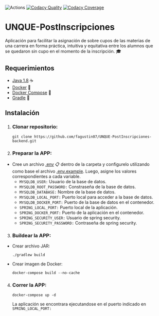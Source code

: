 ![Actions](https://github.com/fagustin07/UNQUE-PostInscripciones-backend/actions/workflows/test.yml/badge.svg) [![Codacy Quality](https://app.codacy.com/project/badge/Grade/ccd053d07812464292cb335c4e7bf2e0)](https://www.codacy.com/gh/fagustin07/UNQUE-PostInscripciones-backend/dashboard?utm_source=github.com&amp;utm_medium=referral&amp;utm_content=fagustin07/UNQUE-PostInscripciones-backend&amp;utm_campaign=Badge_Grade) [![Codacy Coverage](https://app.codacy.com/project/badge/Coverage/ccd053d07812464292cb335c4e7bf2e0)](https://www.codacy.com/gh/fagustin07/UNQUE-PostInscripciones-backend/dashboard?utm_source=github.com&utm_medium=referral&utm_content=fagustin07/UNQUE-PostInscripciones-backend&utm_campaign=Badge_Coverage)


# UNQUE-PostInscripciones

Aplicación para facilitar la asignación de sobre cupos de las materias de una carrera en forma práctica, intuitiva y equitativa entre los alumnos que se quedaron sin cupo en el momento de la inscripción. 🎓

## Requerimientos
  - [Java 1.8](https://www.java.com/es/download/help/java8_es.html) ☕
  - [Docker](https://docs.docker.com/get-docker/) 🐳
  - [Docker Compose](https://docs.docker.com/compose/install/) 🐳
  - [Gradle](https://docs.gradle.org/current/userguide/userguide.html) 🐘

## Instalación

1. ### Clonar repositorio:
    <pre><code>git clone https://github.com/fagustin07/UNQUE-PostInscripciones-backend.git</code></pre>
2. ### Preparar la APP:
  - Cree un archivo [.env](https://github.com/fagustin07/UNQUE-PostInscripciones-backend/blob/dev/.env.example) 📋 dentro de la carpeta y configurelo utilizando como base el archivo [.env.example](https://github.com/fagustin07/UNQUE-PostInscripciones-backend/blob/dev/.env.example). Luego, asigne los valores correspondientes a cada variable.<br>
    - ```MYSQLDB_USER:``` Usuario de la base de datos. <br>
    - ```MYSQLDB_ROOT_PASSWORD:``` Constraseña de la base de datos.<br>
    - ```MYSQLDB_DATABASE:``` Nombre de la base de datos.
    - ```MYSQLDB_LOCAL_PORT:``` Puerto local para acceder a la base de datos.
    - ```MYSQLDB_DOCKER_PORT:``` Puerto de la base de datos en el contenedor.
    - ```SPRING_LOCAL_PORT:``` Puerto local de la aplicación.
    - ```SPRING_DOCKER_PORT:``` Puerto de la aplicación en el contenedor.
    - ```SPRING_SECURITY_USER:``` Usuario de spring security.
    - ```SPRING_SECURITY_PASSWORD:``` Contraseña de spring security.
3. ### Buildear la APP:
  - Crear archivo JAR: 
    ```
    ./gradlew build
    ```
  - Crear imagen de Docker: 
    ```
    docker-compose build --no-cache
    ```
4. ### Correr la APP:
    ```
    docker-compose up -d
    ```
    La aplicación se encontrara ejecutandose en el puerto indicado en ```SPRING_LOCAL_PORT:```
   
